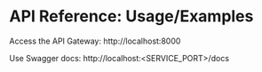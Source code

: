# API Reference: Usage/Examples

Access the API Gateway: http://localhost:8000

Use Swagger docs: http://localhost:<SERVICE_PORT>/docs
